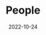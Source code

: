 ---
title: People
date: 2022-10-24

type: landing

sections:
  - block: people
    content:
      title: 毕业研究生
      # Choose which groups/teams of users to display.
      #   Edit `user_groups` in each user's profile to add them to one or more of these groups.
      user_groups:
          - 优秀毕业生
          - 原访问成员
          
      sort_by: Params.grade
      sort_ascending: false
    design:
      show_interests: false
      show_role: true
      show_social: true
---